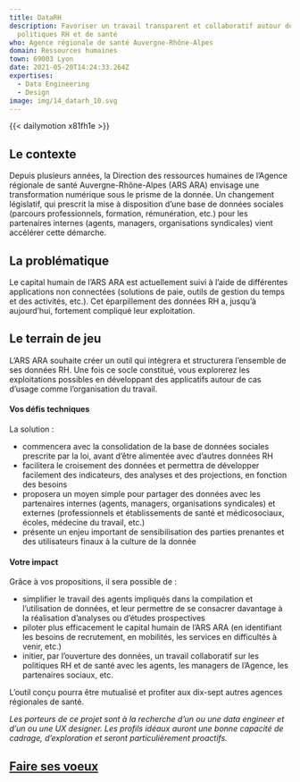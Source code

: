 ```yaml
---
title: DataRH
description: Favoriser un travail transparent et collaboratif autour des
  politiques RH et de santé
who: Agence régionale de santé Auvergne-Rhône-Alpes
domain: Ressources humaines
town: 69003 Lyon
date: 2021-05-20T14:24:33.264Z
expertises:
  - Data Engineering
  - Design
image: img/14_datarh_10.svg
---
```

{{< dailymotion x81fh1e >}}

## Le contexte

Depuis plusieurs années, la Direction des ressources humaines de l’Agence régionale de santé Auvergne-Rhône-Alpes (ARS ARA) envisage une transformation numérique sous le prisme de la donnée. Un changement législatif, qui prescrit la mise à disposition d’une base de données sociales (parcours professionnels, formation, rémunération, etc.) pour les partenaires internes (agents, managers, organisations syndicales) vient accélérer cette démarche. 

## La problématique

Le capital humain de l’ARS ARA est actuellement suivi à l’aide de différentes applications non connectées (solutions de paie, outils de gestion du temps et des activités, etc.). Cet éparpillement des données RH a, jusqu’à aujourd’hui, fortement compliqué leur exploitation. 

## Le terrain de jeu

L’ARS ARA souhaite créer un outil qui intègrera et structurera l’ensemble de ses données RH. Une fois ce socle constitué, vous explorerez les exploitations possibles en développant des applicatifs autour de cas d’usage comme l’organisation du travail. 

#### Vos défis techniques

La solution : 

* commencera avec la consolidation de la base de données sociales prescrite par la loi, avant d’être alimentée avec d’autres données RH
* facilitera le croisement des données et permettra de développer facilement des indicateurs, des analyses et des projections, en fonction des besoins 
* proposera un moyen simple pour partager des données avec les partenaires internes (agents, managers, organisations syndicales) et externes (professionnels et établissements de santé et médicosociaux, écoles, médecine du travail, etc.)
* présente un enjeu important de sensibilisation des parties prenantes et des utilisateurs finaux à la culture de la donnée 

#### Votre impact 

Grâce à vos propositions, il sera possible de : 

* simplifier le travail des agents impliqués dans la compilation et l’utilisation de données, et leur permettre de se consacrer davantage à la réalisation d’analyses ou d’études prospectives 
* piloter plus efficacement le capital humain de l’ARS ARA (en identifiant les besoins de recrutement, en mobilités, les services en difficultés à venir, etc.) 
* initier, par l’ouverture des données, un travail collaboratif sur les politiques RH et de santé avec les agents, les managers de l’Agence, les partenaires sociaux, etc.  

L’outil conçu pourra être mutualisé et profiter aux dix-sept autres agences régionales de santé. 

*Les porteurs de ce projet sont à la recherche d’un ou une data engineer et d’un ou une UX designer. Les profils idéaux auront une bonne capacité de cadrage, d’exploration et seront particulièrement proactifs.*

## [Faire ses voeux](https://www.demarches-simplifiees.fr/commencer/aac-eig5-voeux)